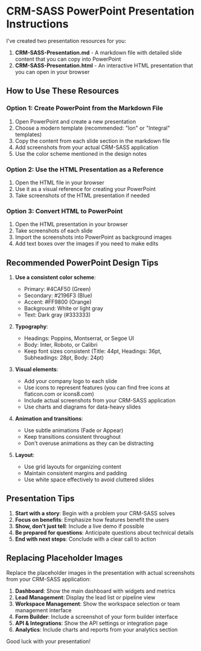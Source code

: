 # CRM-SASS PowerPoint Presentation Instructions

I've created two presentation resources for you:

1. **CRM-SASS-Presentation.md** - A markdown file with detailed slide content that you can copy into PowerPoint
2. **CRM-SASS-Presentation.html** - An interactive HTML presentation that you can open in your browser

## How to Use These Resources

### Option 1: Create PowerPoint from the Markdown File
1. Open PowerPoint and create a new presentation
2. Choose a modern template (recommended: "Ion" or "Integral" templates)
3. Copy the content from each slide section in the markdown file
4. Add screenshots from your actual CRM-SASS application
5. Use the color scheme mentioned in the design notes

### Option 2: Use the HTML Presentation as a Reference
1. Open the HTML file in your browser
2. Use it as a visual reference for creating your PowerPoint
3. Take screenshots of the HTML presentation if needed

### Option 3: Convert HTML to PowerPoint
1. Open the HTML presentation in your browser
2. Take screenshots of each slide
3. Import the screenshots into PowerPoint as background images
4. Add text boxes over the images if you need to make edits

## Recommended PowerPoint Design Tips

1. **Use a consistent color scheme**:
   - Primary: #4CAF50 (Green)
   - Secondary: #2196F3 (Blue)
   - Accent: #FF9800 (Orange)
   - Background: White or light gray
   - Text: Dark gray (#333333)

2. **Typography**:
   - Headings: Poppins, Montserrat, or Segoe UI
   - Body: Inter, Roboto, or Calibri
   - Keep font sizes consistent (Title: 44pt, Headings: 36pt, Subheadings: 28pt, Body: 24pt)

3. **Visual elements**:
   - Add your company logo to each slide
   - Use icons to represent features (you can find free icons at flaticon.com or icons8.com)
   - Include actual screenshots from your CRM-SASS application
   - Use charts and diagrams for data-heavy slides

4. **Animation and transitions**:
   - Use subtle animations (Fade or Appear)
   - Keep transitions consistent throughout
   - Don't overuse animations as they can be distracting

5. **Layout**:
   - Use grid layouts for organizing content
   - Maintain consistent margins and padding
   - Use white space effectively to avoid cluttered slides

## Presentation Tips

1. **Start with a story**: Begin with a problem your CRM-SASS solves
2. **Focus on benefits**: Emphasize how features benefit the users
3. **Show, don't just tell**: Include a live demo if possible
4. **Be prepared for questions**: Anticipate questions about technical details
5. **End with next steps**: Conclude with a clear call to action

## Replacing Placeholder Images

Replace the placeholder images in the presentation with actual screenshots from your CRM-SASS application:

1. **Dashboard**: Show the main dashboard with widgets and metrics
2. **Lead Management**: Display the lead list or pipeline view
3. **Workspace Management**: Show the workspace selection or team management interface
4. **Form Builder**: Include a screenshot of your form builder interface
5. **API & Integrations**: Show the API settings or integration page
6. **Analytics**: Include charts and reports from your analytics section

Good luck with your presentation!
